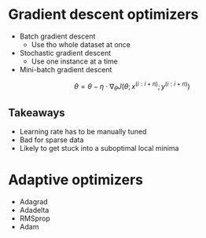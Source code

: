 # Gradient descent optimizers
- Batch gradient descent
	- Use tho whole dataset at once
- Stochastic gradient descent
	- Use one instance at a time
- Mini-batch gradient descent

$$\theta = \theta - \eta\cdot\nabla_{\theta} J(\theta; x^{(i:i+n)}; y^{(i:i+n)})$$

## Takeaways
- Learning rate has to be manually tuned
- Bad for sparse data
- Likely to get stuck into a suboptimal local minima

# Adaptive optimizers
- Adagrad
- Adadelta
- RMSprop
- Adam
